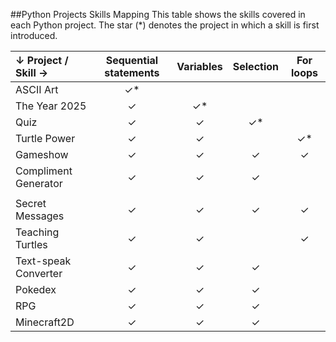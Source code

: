 ##Python Projects Skills Mapping
This table shows the skills covered in each Python project. The star (*) denotes the project in which a skill is first introduced.

| ↓ Project  /  Skill → | Sequential statements  | Variables  | Selection | For loops |
|:--|:-:|:-:|:-:|:-:|
| ASCII Art             |✓*| | | |
| The Year 2025         |✓|✓*| | |
| Quiz                  |✓|✓|✓*| |
| Turtle Power          |✓|✓| |✓*|
| Gameshow              |✓|✓|✓|✓|
| Compliment Generator  |✓|✓|✓| |
||||||
| Secret Messages       |✓|✓|✓|✓|
| Teaching Turtles      |✓|✓| |✓|
| Text-speak Converter  |✓|✓|✓| |
| Pokedex               |✓|✓|✓| |
| RPG                   |✓|✓|✓| |
| Minecraft2D           |✓|✓|✓| |
